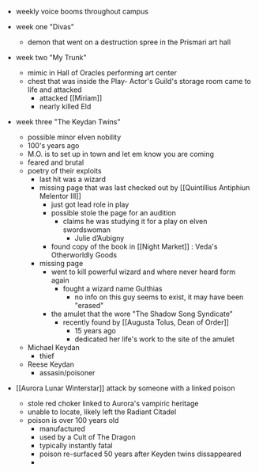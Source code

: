 - weekly voice booms throughout campus

- week one "Divas"
	- demon that went on a destruction spree in the Prismari art hall

- week two "My Trunk"
	- mimic in Hall of Oracles performing art center
	- chest that was inside the Play- Actor's Guild's storage room came to life and attacked
		- attacked [[Miriam]]
		- nearly killed Eld
		
- week three "The Keydan Twins"
	- possible minor elven nobility
	- 100's years ago
	- M.O. is to set up in town and let em know you are coming
	- feared and brutal
	- poetry of their exploits
		- last hit was a wizard
		- missing page that was last checked out by [[Quintillius Antiphiun Melentor III]]
			- just got lead role in play
			- possible stole the page for an audition
				- claims he was studying it for a play on elven swordswoman
					- Julie d’Aubigny
			- found copy of the book in [[Night Market]] : Veda's Otherworldly Goods
		- missing page
			- went to kill powerful wizard and where never heard form again
				- fought a wizard name Gulthias
					- no info on this guy seems to exist, it may have been "erased"
			- the amulet that the wore "The Shadow Song Syndicate"
				- recently found by [[Augusta Tolus, Dean of Order]]
					- 15 years ago
					- dedicated her life's work to the site of the amulet
	- Michael Keydan
		- thief 
	- Reese Keydan
		- assasin/poisoner
- [[Aurora Lunar Winterstar]] attack by someone with a linked poison
	- stole red choker linked to Aurora's vampiric heritage
	- unable to locate, likely left the Radiant Citadel
	- poison is over 100 years old
		- manufactured
		- used by a Cult of The Dragon
		- typically instantly fatal
		- poison re-surfaced 50 years after Keyden twins dissappeared
		- 